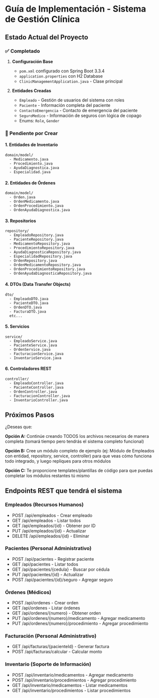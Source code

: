 # Guía de Implementación - Sistema de Gestión Clínica

## Estado Actual del Proyecto

### ✅ Completado

1. **Configuración Base**
   - `pom.xml` configurado con Spring Boot 3.3.4
   - `application.properties` con H2 Database
   - `ClinicManagementApplication.java` - Clase principal

2. **Entidades Creadas**
   - `Empleado` - Gestión de usuarios del sistema con roles
   - `Paciente` - Información completa del paciente
   - `ContactoEmergencia` - Contacto de emergencia del paciente
   - `SeguroMedico` - Información de seguros con lógica de copago
   - Enums: `Role`, `Gender`

### 🔨 Pendiente por Crear

#### 1. Entidades de Inventario
```
domain/model/
  - Medicamento.java
  - Procedimiento.java
  - AyudaDiagnostica.java
  - Especialidad.java
```

#### 2. Entidades de Órdenes
```
domain/model/
  - Orden.java
  - OrdenMedicamento.java
  - OrdenProcedimiento.java
  - OrdenAyudaDiagnostica.java
```

#### 3. Repositorios
```
repository/
  - EmpleadoRepository.java
  - PacienteRepository.java
  - MedicamentoRepository.java
  - ProcedimientoRepository.java
  - AyudaDiagnosticaRepository.java
  - EspecialidadRepository.java
  - OrdenRepository.java
  - OrdenMedicamentoRepository.java
  - OrdenProcedimientoRepository.java
  - OrdenAyudaDiagnosticaRepository.java
```

#### 4. DTOs (Data Transfer Objects)
```
dto/
  - EmpleadoDTO.java
  - PacienteDTO.java
  - OrdenDTO.java
  - FacturaDTO.java
  etc...
```

#### 5. Servicios
```
service/
  - EmpleadoService.java
  - PacienteService.java
  - OrdenService.java
  - FacturacionService.java
  - InventarioService.java
```

#### 6. Controladores REST
```
controller/
  - EmpleadoController.java
  - PacienteController.java
  - OrdenController.java
  - FacturacionController.java
  - InventarioController.java
```

##  Próximos Pasos

¿Deseas que:

**Opción A:** Continúe creando TODOS los archivos necesarios de manera completa (tomará tiempo pero tendrás el sistema completo funcional)

**Opción B:** Cree un módulo completo de ejemplo (ej: Módulo de Empleados con entidad, repository, service, controller) para que veas cómo funciona todo integrado, y luego repliques para otros módulos

**Opción C:** Te proporcione templates/plantillas de código para que puedas completar los módulos restantes tú mismo

## Endpoints REST que tendrá el sistema

### Empleados (Recursos Humanos)
- POST /api/empleados - Crear empleado
- GET /api/empleados - Listar todos
- GET /api/empleados/{id} - Obtener por ID
- PUT /api/empleados/{id} - Actualizar
- DELETE /api/empleados/{id} - Eliminar

### Pacientes (Personal Administrativo)
- POST /api/pacientes - Registrar paciente
- GET /api/pacientes - Listar todos
- GET /api/pacientes/{cedula} - Buscar por cédula
- PUT /api/pacientes/{id} - Actualizar
- POST /api/pacientes/{id}/seguro - Agregar seguro

### Órdenes (Médicos)
- POST /api/ordenes - Crear orden
- GET /api/ordenes - Listar órdenes
- GET /api/ordenes/{numero} - Obtener orden
- PUT /api/ordenes/{numero}/medicamento - Agregar medicamento
- PUT /api/ordenes/{numero}/procedimiento - Agregar procedimiento

### Facturación (Personal Administrativo)
- GET /api/facturas/{pacienteId} - Generar factura
- POST /api/facturas/calcular - Calcular monto

### Inventario (Soporte de Información)
- POST /api/inventario/medicamentos - Agregar medicamento
- POST /api/inventario/procedimientos - Agregar procedimiento
- GET /api/inventario/medicamentos - Listar medicamentos
- GET /api/inventario/procedimientos - Listar procedimientos


